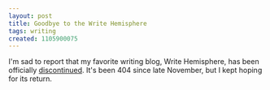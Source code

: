 ```yaml
---
layout: post
title: Goodbye to the Write Hemisphere
tags: writing
created: 1105900075
---
```

I'm sad to report that my favorite writing blog, Write Hemisphere, has been officially [discontinued](http://www.write-hemisphere.com/discontinued.html).  It's been 404 since late November, but I kept hoping for its return.
